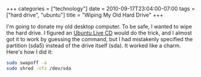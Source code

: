 +++
categories = ["technology"]
date = 2010-09-17T23:04:00-07:00
tags = ["hard drive", "ubuntu"]
title = "Wiping My Old Hard Drive"
+++

I'm going to donate my old desktop computer. To be safe, I wanted to wipe the hard drive. I figured an [Ubuntu Live CD](https://www.ubuntu.com/desktop/get-ubuntu/download) would do the trick, and I almost got it to work by guessing the command, but I had mistakenly specified the partition (sda5) instead of the drive itself (sda). It worked like a charm. Here's how I did it:

```sh
sudo swapoff -a
sudo shred -vfz /dev/sda
```
